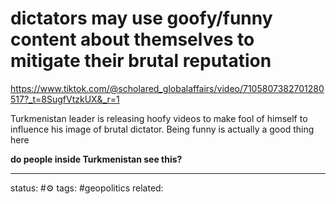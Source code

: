 # dictators may use goofy/funny content about themselves to mitigate their brutal reputation
https://www.tiktok.com/@scholared_globalaffairs/video/7105807382701280517?_t=8SugfVtzkUX&_r=1

Turkmenistan leader is releasing hoofy videos to make fool of himself to influence his image of brutal dictator. Being funny is actually a good thing here

**do people inside Turkmenistan see this?**

--- 
status: #⚙️ 
tags: #geopolitics 
related: 